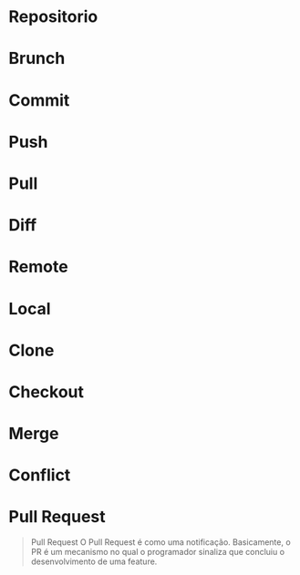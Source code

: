 # Repositorio
# Brunch
# Commit
# Push
# Pull
# Diff
# Remote
# Local
# Clone
# Checkout
# Merge
# Conflict
# Pull Request
> Pull Request
O Pull Request é como uma notificação. 
Basicamente, o PR é um mecanismo no qual o programador sinaliza que concluiu o desenvolvimento de uma feature.
